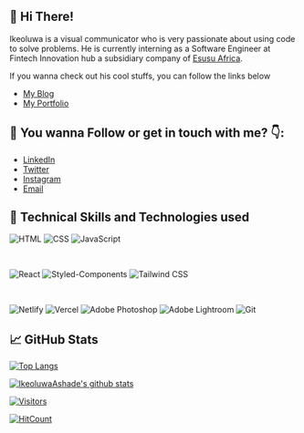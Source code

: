 <!--
![image](https://media.licdn.com/dms/image/D4D16AQGC69w-HWBWQA/profile-displaybackgroundimage-shrink_350_1400/0/1697850236618?e=1703721600&v=beta&t=epj1S3Ilq6V5Fe6X9M1nJtWVYA9HldtDUpuwGpvGtkU) 
-->


##  👋 Hi There!

Ikeoluwa is a visual communicator who is very passionate about using code to solve problems. He is currently interning as a Software Engineer at Fintech Innovation hub a subsidiary company of [Esusu Africa](https://esusu.africa/).

If you wanna check out his cool stuffs, you can follow the links below

- [My Blog](https://medium.com/@IkeoluwaAshade)
- [My Portfolio](https://ikeoluwaashade.vercel.app/)
<!--- [Instagram](https://www.instagram.com/incredible_net/)
- []()
- []()




<!---
Ikeoluwa is a ✨ special ✨ repository because its `README.md` (this file) appears on your GitHub profile.
You can click the Preview link to take a look at your changes.
--->


## 🤝 You wanna Follow or get in touch with me? 👇:

- [LinkedIn](https://www.linkedin.com/in/ikeoluwa-ashade/)
- [Twitter](https://twitter.com/IkeoluwaAshade)
- [Instagram](https://www.instagram.com/ikeoluwaashade/)
- [Email](reachme.ikeoluwa@gmail.com)




## 🔭 Technical Skills and Technologies used

![HTML](https://img.shields.io/badge/HTML5-E34F26?style=for-the-badge&logo=html5&logoColor=white)
![CSS](https://img.shields.io/badge/CSS3-1572B6?style=for-the-badge&logo=css3&logoColor=white)
![JavaScript](https://img.shields.io/badge/JavaScript-F7DF1E?style=for-the-badge&logo=javascript&logoColor=black)

</br>

![React](https://img.shields.io/badge/React-61DAFB?style=for-the-badge&logo=react&logoColor=black)
![Styled-Components](https://img.shields.io/badge/Styled--Components-DB7093?style=for-the-badge&logo=styled-components&logoColor=white)
![Tailwind CSS](https://img.shields.io/badge/Tailwind_CSS-38B2AC?style=for-the-badge&logo=tailwind-css&logoColor=white)

</br>

![Netlify](https://img.shields.io/badge/Netlify-00C7B7?style=for-the-badge&logo=netlify&logoColor=white)
![Vercel](https://img.shields.io/badge/Vercel-000000?style=for-the-badge&logo=vercel&logoColor=white)
![Adobe Photoshop](https://img.shields.io/badge/Adobe_Photoshop-31A8FF?style=for-the-badge&logo=adobe-photoshop&logoColor=white)
![Adobe Lightroom](https://img.shields.io/badge/Adobe_Lightroom-31A8FF?style=for-the-badge&logo=adobe-lightroom&logoColor=white)
![Git](https://img.shields.io/badge/Git-F05032?style=for-the-badge&logo=git&logoColor=white)






<!--
## 💼 Technical Skills

![](https://img.shields.io/badge/Code-HTML5-informational?style=flat&logo=HTML5&color=E34F26)
![](https://img.shields.io/badge/Code-CSS3-informational?style=flat&logo=CSS3&color=white)
![](https://img.shields.io/badge/Code-JavaScript-informational?style=flat&logo=JavaScript&color=F7DF1E)
![](https://img.shields.io/badge/Code-React-informational?style=flat&logo=react&color=61DAFB)
![](https://img.shields.io/badge/Code-Wordpress-informational?style=flat&logo=Wordpress&color=lightgreen)


</br>

![](https://img.shields.io/badge/Style-Bootstrap-informational?style=flat&logo=Bootstrap&color=7952B3)
![](https://img.shields.io/badge/Style-CSS3-informational?style=flat&logo=CSS3&color=1572B6)
![](https://img.shields.io/badge/Style-styled--components-informational?style=flat&logo=styled-components&color=DB7093)

</br>

![](https://img.shields.io/badge/Tools-Figma-informational?style=flat&logo=Figma&color=F24E1E)
![](https://img.shields.io/badge/Tools-NPM-informational?style=flat&logo=NPM&color=CB3837)
![](https://img.shields.io/badge/Tools-Netlify-informational?style=flat&logo=netlify&color=00C7B7)
![](https://img.shields.io/badge/Tools-Git-informational?style=flat&logo=Git&color=F05032)
![](https://img.shields.io/badge/Tools-GitHub-informational?style=flat&logo=GitHub&color=181717) -->


## 📈 GitHub Stats 


[![Top Langs](https://github-readme-stats.vercel.app/api/top-langs/?username=IkeoluwaAshade&layout=compact)](https://github.com/IkeoluwaAshade)

[![IkeoluwaAshade's github stats](https://github-readme-stats.vercel.app/api?username=IkeoluwaAshade)](https://github.com/IkeoluwaAshade)

[![Visitors](https://visitor-badge.glitch.me/badge?page_id=IkeoluwaAshade.IkeoluwaAshade)](https://github.com/IkeoluwaAshade)

[![HitCount](https://hits.dwyl.com/IkeoluwaAshade/IkeoluwaAshade.svg?style=for-the-badge)](https://hits.dwyl.com/IkeoluwaAshade/IkeoluwaAshade)





